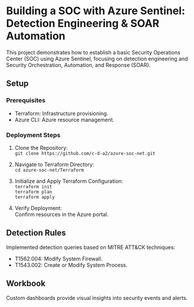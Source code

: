 # Building a SOC with Azure Sentinel: Detection Engineering & SOAR Automation

This project demonstrates how to establish a basic Security Operations Center (SOC) using Azure Sentinel, focusing on detection engineering and Security Orchestration, Automation, and Response (SOAR).

## Setup

### Prerequisites

- Terraform: Infrastructure provisioning.
- Azure CLI: Azure resource management.

### Deployment Steps

1. Clone the Repository:  
   `git clone https://github.com/c-d-a2/azure-soc-net.git`

2. Navigate to Terraform Directory:  
   `cd azure-soc-net/Terraform`

3. Initialize and Apply Terraform Configuration:  
   `terraform init`  
   `terraform plan`  
   `terraform apply`

4. Verify Deployment:  
   Confirm resources in the Azure portal.

## Detection Rules

Implemented detection queries based on MITRE ATT&CK techniques:

- T1562.004: Modify System Firewall.
- T1543.002: Create or Modify System Process.

## Workbook

Custom dashboards provide visual insights into security events and alerts.


